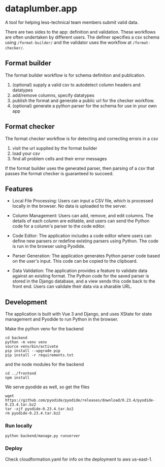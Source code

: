 # dataplumber.app
A tool for helping less-technical team members submit valid data.

There are two sides to the app: definition and validation. These workflows are often undertaken by different users.
The definer specifies a csv schema using `/format-builder/` and the validator uses the workflow at `/format-checker/`.

## Format builder
The format builder workflow is for schema definition and publication.

1. (optional) supply a valid csv to autodetect column headers and datatypes
2. add/remove columns, specify datatypes
3. publish the format and generate a public url for the checker workflow.
4. (optional) generate a python parser for the schema for use in your own app

## Format checker
The format checker workflow is for detecting and correcting errors in a csv

1. visit the url supplied by the format builder
2. load your csv
3. find all problem cells and their error messages

If the format builder uses the generated parser, then parsing of a csv that passes the format checker is guaranteed to
succeed.

## Features

- Local File Processing: Users can input a CSV file, which is processed locally in the browser. No data is uploaded to the server.

- Column Management: Users can add, remove, and edit columns. The details of each column are editable, and users can send the Python code for a column's parser to the code editor.

- Code Editor: The application includes a code editor where users can define new parsers or redefine existing parsers using Python. The code is run in the browser using Pyodide.

- Parser Generation: The application generates Python parser code based on the user's input. This code can be copied to the clipboard.

- Data Validation: The application provides a feature to validate data against an existing format. The Python code for the saved parser is stored in the Django database, and a view sends this code back to the front end. Users can validate their data via a sharable URL.


## Development
The application is built with Vue 3 and Django, and uses XState for state management and Pyodide to run Python in the browser.

Make the python venv for the backend

    cd backend
    python -m venv venv
    source venv/bin/activate
    pip install --upgrade pip
    pip install -r requirements.txt

and the node modules for the backend

    cd ../frontend
    npm install
    
We serve pyodide as well, so get the files

    wget https://github.com/pyodide/pyodide/releases/download/0.23.4/pyodide-0.23.4.tar.bz2
    tar -xjf pyodide-0.23.4.tar.bz2
    rm pyodide-0.23.4.tar.bz2

### Run locally

    python backend/manage.py runserver

### Deploy
Check cloudformation.yaml for info on the deployment to aws us-east-1.